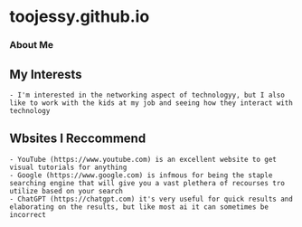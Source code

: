 # toojessy.github.io


### About Me
## My Interests
    - I'm interested in the networking aspect of technologyy, but I also like to work with the kids at my job and seeing how they interact with technology
## Wbsites I Reccommend
    - YouTube (https://www.youtube.com) is an excellent website to get visual tutorials for anything 
    - Google (https://www.google.com) is infmous for being the staple searching engine that will give you a vast plethera of recourses tro utilize based on your search
    - ChatGPT (https://chatgpt.com) it's very useful for quick results and elaborating on the results, but like most ai it can sometimes be incorrect
